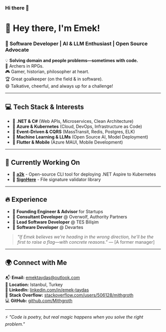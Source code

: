 ### Hi there 👋

<!--
**Mithgroth/Mithgroth** is a ✨ _special_ ✨ repository because its `README.md` (this file) appears on your GitHub profile.

Here are some ideas to get you started:

- 🔭 I’m currently working on ...
- 🌱 I’m currently learning ...
- 👯 I’m looking to collaborate on ...
- 🤔 I’m looking for help with ...
- 💬 Ask me about ...
- 📫 How to reach me: ...
- 😄 Pronouns: ...
- ⚡ Fun fact: ...
-->

# 👋 Hey there, I'm Emek!  

### 🚀 Software Developer | AI & LLM Enthusiast | Open Source Advocate  

💡 **Solving domain and people problems—sometimes with code.**  
🏹 Archers in RPGs.  
🎮 Gamer, historian, philosopher at heart.  
🏆 Great goalkeeper (on the field & in software).  
😄 Talkative, cheerful, and always up for a challenge!  

---

## 💻 Tech Stack & Interests  

- 🔹 **.NET & C#** (Web APIs, Microservices, Clean Architecture)  
- 🔹 **Azure & Kubernetes** (Cloud, DevOps, Infrastructure as Code)  
- 🔹 **Event-Driven & CQRS** (MassTransit, Redis, Postgres, ELK)  
- 🔹 **Machine Learning & LLMs** (Open Source AI, Model Deployment)  
- 🔹 **Flutter & Mobile** (Azure MAUI, Mobile Development)  

---

## 📌 Currently Working On

- 🔹 **[a2k](https://github.com/Mithgroth/a2k)** - Open-source CLI tool for deploying .NET Aspire to Kubernetes  
- 🔹 **[SignHere](https://github.com/Mithgroth/SignHere)** - File signature validator library

---

## 🔥 Experience  

- 💼 **Founding Engineer & Advisor** for Startups
- 💼 **Consultant Developer** @ Overwolf, Authority Partners
- 💼 **Lead Software Developer** @ TES Bilişim
- 💼 **Software Developer** @ Devartes

> *"If Emek believes we're heading in the wrong direction, he'll be the first to raise a flag—with concrete reasons."* — [A former manager]  

---

## 🌍 Connect with Me  

📬 **Email:** [emektaydas@outlook.com](mailto:emektaydas@outlook.com)  
📍 **Location:** Istanbul, Turkey  
🔗 **LinkedIn:** [linkedin.com/in/emek-taydas](https://www.linkedin.com/in/emek-taydas/)  
📜 **Stack Overflow:** [stackoverflow.com/users/506128/mithgroth](https://stackoverflow.com/users/506128/mithgroth)  
💻 **GitHub:** [github.com/Mithgroth](https://github.com/Mithgroth)  

---

⚡ *"Code is poetry, but real magic happens when you solve the right problem."*  
